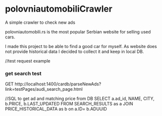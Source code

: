 # polovniautomobiliCrawler
A simple crawler to check new ads

polovniautomobili.rs is the most popular Serbian website for selling used cars. 

I made this project to be able to find a good car for myself. 
As website does not provide historical data I decided to collect it and keep in local DB.  

//test request example
### get search test
GET http://localhost:1400/cardb/parseNewAds?link=testPages/audi_search_page.html

//SQL to get ad and matching price from DB
SELECT a.ad_id, NAME, CITY, b.PRICE, b.LAST_UPDATED FROM SEARCH_RESULTS as a
JOIN PRICE_HISTORICAL_DATA as b
on a.ID= b.ADUUID
